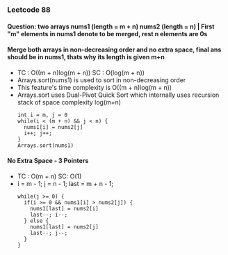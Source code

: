 ### Leetcode 88
#### Question: two arrays nums1 (length = m + n) nums2 (length = n) | First "m" elements in nums1 denote to be merged, rest n elements are 0s
#### Merge both arrays in non-decreasing order and no extra space, final ans should be in nums1, thats why its length is given m+n
- TC : O((m + n)log(m + n)) SC : O(log(m + n))
- Arrays.sort(nums1) is used to sort in non-decreasing order
- This feature's time complexity is O((m + n)log(m + n))
- Arrays.sort uses Dual-Pivot Quick Sort which internally uses recursion stack of space complexity log(m+n)
  ```
  int i = m, j = 0
  while(i < (m + n) && j < n) {
    nums1[i] = nums2[j]
    i++; j++;
  }
  Arrays.sort(nums1)
  ```
#### No Extra Space - 3 Pointers
- TC : O(m + n) SC: O(1)
- i = m - 1; j = n - 1; last = m + n - 1;
  ```
  while(j >= 0) {
    if(i >= 0 && nums1[i] > nums2[j]) {
      nums1[last] = nums2[i]
      last--; i--;
    } else {
      nums1[last] = nums2[j]
      last--; j--;
    }
  }
  ```
